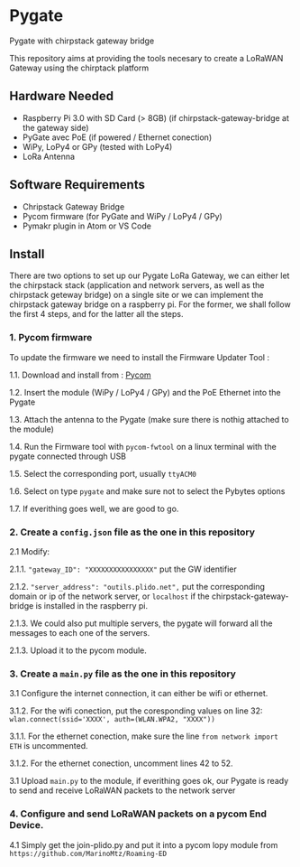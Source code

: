# Pygate
Pygate with chirpstack gateway bridge

This repository aims at providing the tools necesary to create a LoRaWAN Gateway using the chirptack platform

## Hardware Needed

* Raspberry Pi 3.0 with SD Card (> 8GB) (if chirpstack-gateway-bridge at the gateway side)
* PyGate avec PoE (if powered / Ethernet conection)
* WiPy, LoPy4 or GPy (tested with LoPy4)
* LoRa Antenna

## Software Requirements

* Chripstack Gateway Bridge
* Pycom firmware (for PyGate and WiPy / LoPy4 / GPy)
* Pymakr plugin in Atom or VS Code 

## Install

There are two options to set up our Pygate LoRa Gateway, we can either let the chirpstack stack (application and network servers, as well as the chirpstack geteway bridge) on a single site or we can implement the chirpstack gateway bridge on a raspberry pi. 
For the former, we shall follow the first 4 steps, and for the latter all the steps.

### 1. Pycom firmware

To update the firmware we need to install the Firmware Updater Tool : 

1.1. Download and install from : [Pycom](https://software.pycom.io/downloads/linux-1.16.5.html) 

1.2. Insert the module (WiPy / LoPy4 / GPy) and the PoE Ethernet into the Pygate

1.3. Attach the antenna to the Pygate (make sure there is nothig attached to the module)

1.4. Run the Firmware tool with ` pycom-fwtool ` on a linux terminal with the pygate connected through USB 

1.5. Select the corresponding port, usually ` ttyACM0 `

1.6. Select on type ` pygate ` and make sure not to select the Pybytes options

1.7. If everithing goes well, we are good to go.

### 2. Create a ` config.json ` file as the one in this repository

2.1 Modify: 

2.1.1. ` "gateway_ID": "XXXXXXXXXXXXXXXX" ` put the GW identifier 

2.1.2. ` "server_address": "outils.plido.net", ` put the corresponding domain or ip of the network server, or `localhost` if the chirpstack-gateway-bridge is installed in the raspberry pi.

2.1.3. We could also put multiple servers, the pygate will forward all the messages to each one of the servers.

2.1.3. Upload it to the pycom module.

### 3. Create a ` main.py ` file as the one in this repository

3.1 Configure the internet connection, it can either be wifi or ethernet.

3.1.2. For the wifi conection, put the coresponding values on line 32: `wlan.connect(ssid='XXXX', auth=(WLAN.WPA2, "XXXX")) `

3.1.1. For the ethernet conection, make sure the line `from network import ETH` is uncommented.

3.1.2. For the ethernet conection, uncomment lines 42 to 52.

3.1 Upload `main.py` to the module, if everithing goes ok, our Pygate is ready to send and receive LoRaWAN packets to the network server

### 4. Configure and send LoRaWAN packets on a pycom End Device.

4.1 Simply get the join-plido.py and put it into a pycom lopy module from `https://github.com/MarinoMtz/Roaming-ED`
